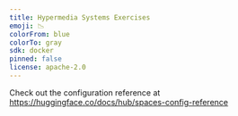```yaml
---
title: Hypermedia Systems Exercises
emoji: 📉
colorFrom: blue
colorTo: gray
sdk: docker
pinned: false
license: apache-2.0
---
```


Check out the configuration reference at https://huggingface.co/docs/hub/spaces-config-reference
